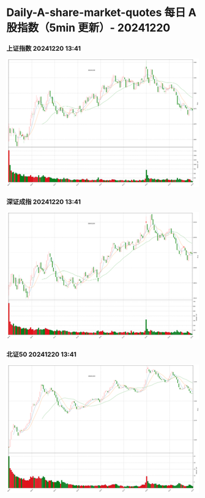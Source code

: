 
# Daily-A-share-market-quotes 每日 A 股指数（5min 更新）- 20241220

### 上证指数 20241220 13:41
![](./fig/2024/12/20241220-sh000001.png)

### 深证成指 20241220 13:41
![](./fig/2024/12/20241220-sz399001.png)

### 北证50 20241220 13:41
![](./fig/2024/12/20241220-bj899050.png)
